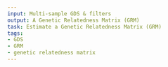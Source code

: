 ```yaml
---
input: Multi-sample GDS & filters
output: A Genetic Relatedness Matrix (GRM)
task: Estimate a Genetic Relatedness Matrix (GRM)
tags:
- GDS
- GRM
- genetic relatedness matrix
---
```

